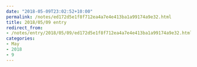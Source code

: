 ```yaml
---
date: "2018-05-09T23:02:52+10:00"
permalink: /notes/ed172d5e1f8f712ea4a7e4e413ba1a99174a9e32.html
title: 2018/05/09 entry
redirect_from:
- /notes/entry/2018/05/09/ed172d5e1f8f712ea4a7e4e413ba1a99174a9e32.html
categories:
- May
- 2018
- 9
---
```

